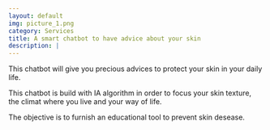```yaml
---
layout: default
img: picture_1.png
category: Services
title: A smart chatbot to have advice about your skin
description: |
---
```

This chatbot will give you precious advices to protect your skin in your daily life.

This chatbot is build with IA algorithm in order to focus your skin texture, the climat where you live and your way of life.

The objective is to furnish an educational tool to prevent skin desease.
